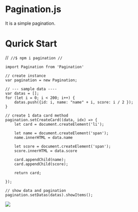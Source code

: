 # Pagination.js

It is a simple pagination.

# Qurick Start

//```
//$ npm i pagination
//```

```
import Pagination from 'Pagination'

// create instance
var pagination = new Pagination;

// --- sample data ----
var datas = [];
for (let i = 0; i < 200; i++) {
    datas.push({id: i, name: "name" + i, score: i / 2 });
}

// create 1 data card method
pagination.setCreateCard((data, idx) => {
    let card = document.createElement('li');

    let name = document.createElement('span');
    name.innerHTML = data.name

    let score = document.createElement('span');
    score.innerHTML = data.score

    card.appendChild(name);
    card.appendChild(score);

    return card;

});

// show data and pagination
pagination.setDatas(datas).showItems();
```

![](../imgs/sample1.jpg)



